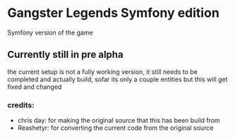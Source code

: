 # Gangster Legends Symfony edition
 Symfony version of the game

## Currently still in pre alpha
the current setup is not a fully working version, it still needs to be completed and actually build,
sofar its only a couple entities but this will get fixed and changed

### credits:
- chris day: for making the original source that this has been build from
- Reashetyr: for converting the current code from the original source